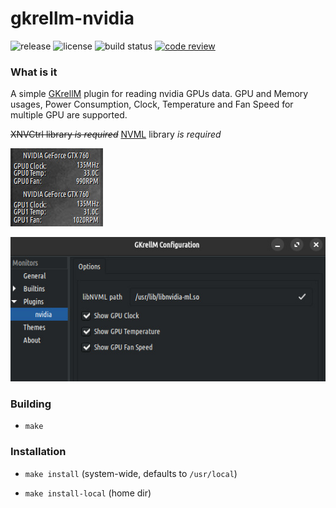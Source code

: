 # gkrellm-nvidia

![release](https://img.shields.io/github/v/release/carcass82/gkrellm-nvidia)
![license](https://img.shields.io/github/license/carcass82/gkrellm-nvidia)
![build status](https://github.com/carcass82/gkrellm-nvidia/actions/workflows/build-action.yml/badge.svg)
[![code review](https://img.shields.io/codefactor/grade/github/carcass82/gkrellm-nvidia)](https://www.codefactor.io/repository/github/carcass82/gkrellm-nvidia)

### What is it

A simple [GKrellM](http://gkrellm.srcbox.net/) plugin for reading nvidia GPUs data.
GPU and Memory usages, Power Consumption, Clock, Temperature and Fan Speed for multiple GPU are supported.

~~XNVCtrl library *is required*~~
[NVML](https://developer.nvidia.com/nvidia-management-library-nvml) library *is required*

![sample multigpu](doc/screen-dualgpu.jpg)

![sample options](doc/screen-options.jpg)

### Building

- ```make```

### Installation

- ```make install``` (system-wide, defaults to ```/usr/local```)

- ```make install-local``` (home dir)

